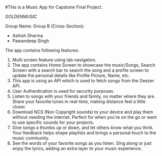 #This is a Music App for Capstone Final Project.

GOLDENMUSIC

Group Name: Group B (Cross-Section):
- Ashish Sharma
- Pawandeep Singh

The app contains following features:
1) Multi screen feature using tab navigation.
2) The app contains Home Screen to showcase the music/Songs, Search Screen with a search bar to search the song and a profile screen to update the personal details like Profile Picture, Name, etc.
3) This app is using an API which is used to fetch songs from the Deezer API.
4) User Authentication is used for security purposes.
5) Listen to songs with your friends and family, no matter where they are. Share your favorite tunes in real-time, making distance feel a little closer.
6) Download NCS (Non Copyright sounds) to your device and play them without needing the internet. Perfect for when you're on the go or want to use specific sounds for your projects.
7) Give songs a thumbs up or down, and let others know what you think. Your feedback helps shape playlists and brings a personal touch to the music community.
8) See the words of your favorite songs as you listen. Sing along or just enjoy the lyrics, adding an extra layer to your music experience.




